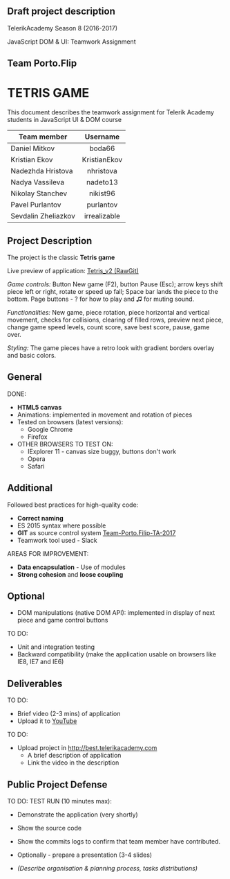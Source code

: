 ## Draft project description

TelerikAcademy Season 8 (2016-2017)

JavaScript DOM & UI: Teamwork Assignment

## Team Porto.Flip

# TETRIS GAME

This document describes the teamwork assignment for Telerik Academy students in JavaScript UI & DOM course

| Team member         | Username     |
| -------------       | :------:     |
| Daniel Mitkov       | boda66       |
| Kristian Ekov       | KristianEkov |
| Nadezhda Hristova   | nhristova    |
| Nadya Vassileva     | nadeto13     |
| Nikolay Stanchev    | nikist96     |
| Pavel Purlantov     | purlantov    |
| Sevdalin Zheliazkov | irrealizable |

##   Project Description

The project is the classic **Tetris game**

Live preview of application:
[Tetris_v2 (RawGit)](https://rawgit.com/purlantov/Team-Porto.Flip-TA-2017/master/Tetris_v2/index.html)

*Game controls:* Button New game (F2), button Pause (Esc); arrow keys shift piece left or right, rotate or speed up fall; Space bar lands the piece to the bottom. Page buttons - ? for how to play and ♫ for muting sound.

*Functionalities:* New game, piece rotation, piece horizontal and vertical movement, checks for collisions, clearing of filled rows, preview next piece, change game speed levels, count score, save best score,  pause, game over.

*Styling:* The game pieces have a retro look with gradient borders overlay and basic colors.

##  General

DONE:
- **HTML5 canvas**
- Animations: implemented in movement and rotation of pieces
- Tested on browsers (latest versions):
    - Google Chrome
    - Firefox
- OTHER BROWSERS TO TEST ON:
    - IExplorer 11 - canvas size buggy, buttons don't work
    - Opera
    - Safari

##  Additional

Followed best practices for high-quality code:

-   **Correct naming**
-   ES 2015 syntax where possible
-   **GIT** as source control system [Team-Porto.Filip-TA-2017](https://github.com/purlantov/Team-Porto.Flip-TA-2017)
-   Teamwork tool used - Slack

AREAS FOR IMPROVEMENT:
-   **Data encapsulation** -   Use of modules
-   **Strong cohesion** and **loose coupling**

##  Optional

-   DOM manipulations (native DOM API): implemented in display of next piece and game control buttons

TO DO:
-   Unit and integration testing
-   Backward compatibility (make the application usable on browsers like IE8, IE7 and IE6)

##  Deliverables

TO DO:
-   Brief video (2-3 mins) of application
-   Upload it to [YouTube](https://youtube.com)

TO DO:
-   Upload project in http://best.telerikacademy.com
    -   A brief description of application
    -   Link the video in the description


##  Public Project Defense

TO DO: TEST RUN (10 minutes max):
  -   Demonstrate the application (very shortly)
  -   Show the source code
  -   Show the commits logs to confirm that team member have contributed.
  -   Optionally - prepare a presentation (3-4 slides)

  -   *(Describe organisation & planning process, tasks distributions)*
